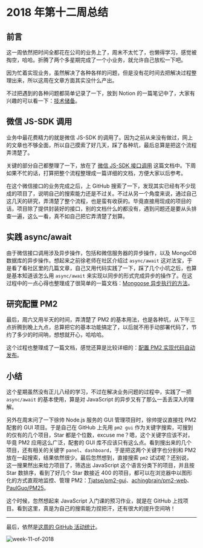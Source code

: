# 2018 年第十二周总结

## 前言

这一周依然把时间全都花在公司的业务上了，周末不太忙了，也懒得学习，感觉被掏空，哈哈。折腾了两个多星期完成了一个小业务，就允许自己放松一下吧。

因为忙着实现业务，虽然解决了各种各样的问题，但是没有花时间去把解决过程整理出来，所以这周在文章方面其实没什么产出。

不过把遇到的各种问题都简单记录了一下，放到 Notion 的一篇笔记中了，大家有兴趣的可以看一下：[技术储备](https://www.notion.so/2fde0c0d3a4c41b6b2ecf95566fea7a1)。

## 微信 JS-SDK 调用

业务中最花费精力的就是微信 JS-SDK 的调用了。因为之前从来没有做过，网上的文章也不够全面，所以自己摸索了好几天，踩了各种坑，最后总算是把这个流程弄清楚了。

关键的部分自己都整理了一下，放在了 [微信 JS-SDK 接口调用](https://www.notion.so/JS-SDK-bc9476626d9b471aa4a71c0e5f55c0dc) 这篇文档中。下周如果不忙的话，打算把整个流程整理成一篇详细的文档，方便大家以后参考。

在这个微信接口的业务完成之后，上 GitHub 搜索了一下，发现其实已经有不少现成的项目了，说明自己的搜索能力还是不过关。不过从另一个角度来说，通过自己这几天的研究，弄清楚了整个流程，也是蛮有收获的。毕竟直接用现成的项目的话，项目除了提供封装好的接口，别的文档什么的都没有，遇到问题还是要从头排查一遍，这么一看，真不如自己把它弄清楚了划算。

## 实践 async/await

由于微信接口调用涉及异步操作，包括和微信服务器的异步操作，以及 MongoDB 数据库的异步操作。想起来之前徐老师在社区介绍过 `async/await` 这对法宝，于是看了看社区里的几篇文章，自己又用代码实践了一下，踩了几个小坑之后，也算是基本知道该怎么用 `async/await` 来实现以同步的形式完成异步的操作了。在这过程中的一点心得也整理成了很简单的一篇文档：[Mongoose 异步执行的方法](https://www.notion.so/Mongoose-d2abead853774d01b57e2e15b69b5fc0)。

## 研究配置 PM2

最后，周六又用半天的时间，弄清楚了 PM2 的基本用法，也是各种坑，从下午三点折腾到晚上九点，总算把它的基本功能搞定了，以后就不用手动部署代码了，节约了多少的时间呐，想想就开心，哈哈哈。

这个过程也整理成了一篇文档，感觉还算是比较详细的：[配置 PM2 实现代码自动发布](http://xugaoyang.com/post/5ab654db4787ca08b2595ccb)。

## 小结

这个星期虽然没有正儿八经的学习，不过在解决业务问题的过程中，实践了一把 `async/await` 的基本使用，算是对 JavaScript 的异步又有了那么一丢丢深入的理解。

另外在周末问了一下徐帅 Node.js 服务的 GUI 管理项目时，徐帅提议直接找 PM2 配套的 GUI 项目。于是自己在 GitHub 上先用 `pm2 gui` 作为关键字搜索，可搜到的仅有的几个项目，Star 都是个位数，excuse me？嗯，这个关键字应该不对，毕竟 PM2 应用这么广泛，配套的 GUI 库不应该只有这么点。看到搜出来的几个项目，还有相关的关键字 `panel`、`dashboard`，于是把这两个关键字也分别和 PM2 放在一起搜索，结果依然很少。最后忽然想到，直接搜索 `pm2` 试试呢？还别说，这一搜果然出来给力项目了，筛选出 JavaScript 这个语言分类下的项目，并且按 Star 数排序，看到了好几个 Star 数接近 400 的项目，都可以在浏览器中以图形化的方式直观地监控、管理 PM2：[Tjatse/pm2-gui](https://github.com/Tjatse/pm2-gui)、[achingbrain/pm2-web](https://github.com/achingbrain/pm2-web)、[PaulGuo/PM25](https://github.com/PaulGuo/PM25)。

这个时候，忽然想起来 JavaScript 入门课的预习作业，就是在 GitHub 上找项目。看到这里，真是为自己的搜索能力捏把汗，还有很大的提升空间呐！

---

最后，依然是[这周的 GitHub 活动统计](https://github.com/Dream4ever?tab=overview&from=2018-03-12&to=2018-03-18)。

![week-11-of-2018](http://owve9bvtw.bkt.clouddn.com/FvP0RBwVCgiWLmI_tBhi8pMPsAAi)
